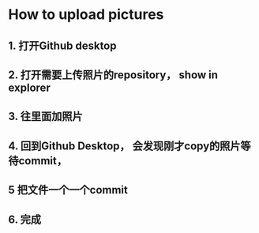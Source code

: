 # How to upload pictures

## 1. 打开Github desktop

## 2. 打开需要上传照片的repository， show in explorer

## 3. 往里面加照片

## 4. 回到Github Desktop， 会发现刚才copy的照片等待commit， 

## 5 把文件一个一个commit

## 6. 完成
